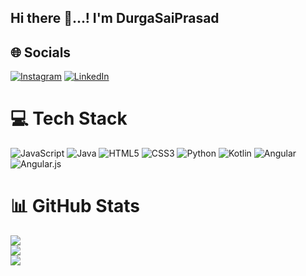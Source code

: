 ## Hi there 👋...! I'm DurgaSaiPrasad


## 🌐 Socials
[![Instagram](https://img.shields.io/badge/Instagram-%23E4405F.svg?logo=Instagram&logoColor=white)](https://instagram.com/@durga.sai.prasad) [![LinkedIn](https://img.shields.io/badge/LinkedIn-%230077B5.svg?logo=linkedin&logoColor=white)](https://linkedin.com/in/https://www.linkedin.com/in/durgasaiprasad-guntu-51797712b) 

# 💻 Tech Stack
![JavaScript](https://img.shields.io/badge/javascript-%23323330.svg?style=for-the-badge&logo=javascript&logoColor=%23F7DF1E) ![Java](https://img.shields.io/badge/java-%23ED8B00.svg?style=for-the-badge&logo=openjdk&logoColor=white) ![HTML5](https://img.shields.io/badge/html5-%23E34F26.svg?style=for-the-badge&logo=html5&logoColor=white) ![CSS3](https://img.shields.io/badge/css3-%231572B6.svg?style=for-the-badge&logo=css3&logoColor=white) ![Python](https://img.shields.io/badge/python-3670A0?style=for-the-badge&logo=python&logoColor=ffdd54) ![Kotlin](https://img.shields.io/badge/kotlin-%237F52FF.svg?style=for-the-badge&logo=kotlin&logoColor=white) ![Angular](https://img.shields.io/badge/angular-%23DD0031.svg?style=for-the-badge&logo=angular&logoColor=white) ![Angular.js](https://img.shields.io/badge/angular.js-%23E23237.svg?style=for-the-badge&logo=angularjs&logoColor=white)
# 📊 GitHub Stats
![](https://github-readme-stats.vercel.app/api?username=GuntuDurgaSaiPrasad&theme=dark&hide_border=false&include_all_commits=false&count_private=false)<br/>
![](https://github-readme-streak-stats.herokuapp.com/?user=GuntuDurgaSaiPrasad&theme=dark&hide_border=false)<br/>
![](https://github-readme-stats.vercel.app/api/top-langs/?username=GuntuDurgaSaiPrasad&theme=dark&hide_border=false&include_all_commits=false&count_private=false&layout=compact)




